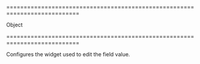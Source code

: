===========================================================================
<!--type-->Object<!--/type-->
===========================================================================

<!--shortDescription-->
Configures the widget used to edit the field value.
<!--/shortDescription-->

<!--fullDescription-->

<!--/fullDescription-->
